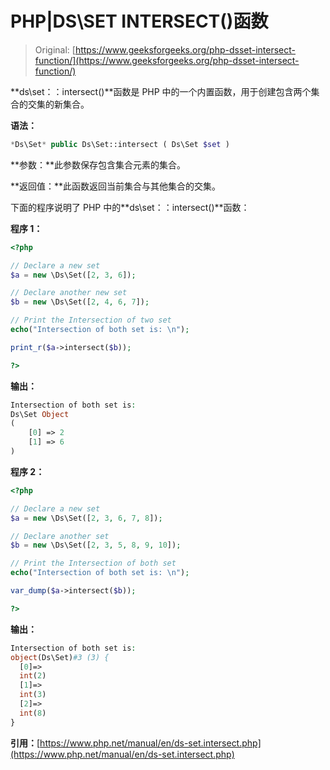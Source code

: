 # PHP|DS\SET INTERSECT()函数

> Original: [https://www.geeksforgeeks.org/php-dsset-intersect-function/](https://www.geeksforgeeks.org/php-dsset-intersect-function/)

**ds\set：：intersect()**函数是 PHP 中的一个内置函数，用于创建包含两个集合的交集的新集合。

**语法：**

```php
*Ds\Set* public Ds\Set::intersect ( Ds\Set $set )

```

**参数：**此参数保存包含集合元素的集合。

**返回值：**此函数返回当前集合与其他集合的交集。

下面的程序说明了 PHP 中的**ds\set：：intersect()**函数：

**程序 1：**

```php
<?php 

// Declare a new set
$a = new \Ds\Set([2, 3, 6]); 

// Declare another new set
$b = new \Ds\Set([2, 4, 6, 7]); 

// Print the Intersection of two set
echo("Intersection of both set is: \n"); 

print_r($a->intersect($b));

?>
```

**输出：**

```php
Intersection of both set is: 
Ds\Set Object
(
    [0] => 2
    [1] => 6
)

```

**程序 2：**

```php
<?php 

// Declare a new set
$a = new \Ds\Set([2, 3, 6, 7, 8]); 

// Declare another set
$b = new \Ds\Set([2, 3, 5, 8, 9, 10]); 

// Print the Intersection of both set
echo("Intersection of both set is: \n"); 

var_dump($a->intersect($b));

?>
```

**输出：**

```php
Intersection of both set is: 
object(Ds\Set)#3 (3) {
  [0]=>
  int(2)
  [1]=>
  int(3)
  [2]=>
  int(8)
}

```

**引用：**[https://www.php.net/manual/en/ds-set.intersect.php](https://www.php.net/manual/en/ds-set.intersect.php)